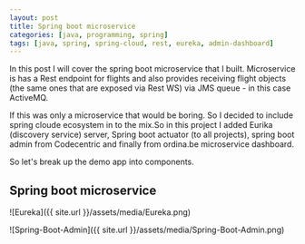 ```yaml
---
layout: post
title: Spring boot microservice
categories: [java, programming, spring]
tags: [java, spring, spring-cloud, rest, eureka, admin-dashboard]
---
```


In this post I will cover the spring boot microservice that I built. Microservice is has a Rest endpoint for flights and also provides receiving flight objects (the same ones that are exposed via Rest WS) via JMS queue - in this case ActiveMQ.

If this was only a microservice that would be boring. So I decided to include spring cloude ecosystem in to the mix.So in this project I added Eurika (discovery service) server, Spring boot actuator (to all projects), spring boot admin from Codecentric and finally from ordina.be microservice dashboard.

So let's break up the demo app into components.

## Spring boot microservice


![Eureka]({{ site.url }}/assets/media/Eureka.png)

![Spring-Boot-Admin]({{ site.url }}/assets/media/Spring-Boot-Admin.png)